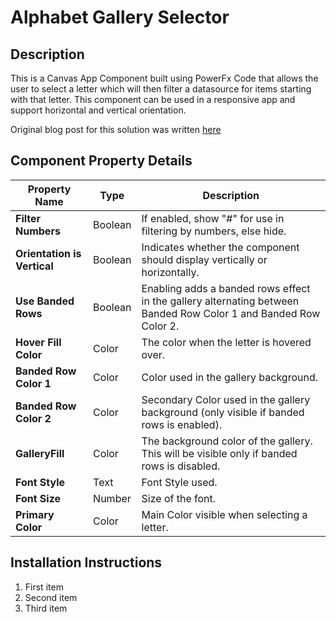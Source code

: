 # Alphabet Gallery Selector

## Description

This is a Canvas App Component built using PowerFx Code that allows the user to select a letter which will then filter a datasource for items starting with that letter. This component can be used in a responsive app and support horizontal and vertical orientation.

Original blog post for this solution was written [here](https://www.openai.com)

## Component Property Details

| Property Name               | Type   | Description                                                                 |
|-----------------------------|--------|-----------------------------------------------------------------------------|
| **Filter Numbers**           | Boolean| If enabled, show "#" for use in filtering by numbers, else hide.            |
| **Orientation is Vertical** | Boolean| Indicates whether the component should display vertically or horizontally. |
| **Use Banded Rows**         | Boolean| Enabling adds a banded rows effect in the gallery alternating between Banded Row Color 1 and Banded Row Color 2. |
| **Hover Fill Color**        | Color  | The color when the letter is hovered over.                                   |
| **Banded Row Color 1**      | Color  | Color used in the gallery background.                                        |
| **Banded Row Color 2**      | Color  | Secondary Color used in the gallery background (only visible if banded rows is enabled). |
| **GalleryFill**             | Color  | The background color of the gallery. This will be visible only if banded rows is disabled. |
| **Font Style**              | Text   | Font Style used.                                                             |
| **Font Size**               | Number | Size of the font.                                                           |
| **Primary Color**           | Color  | Main Color visible when selecting a letter.                                 |

## Installation Instructions

1. First item
2. Second item
3. Third item
